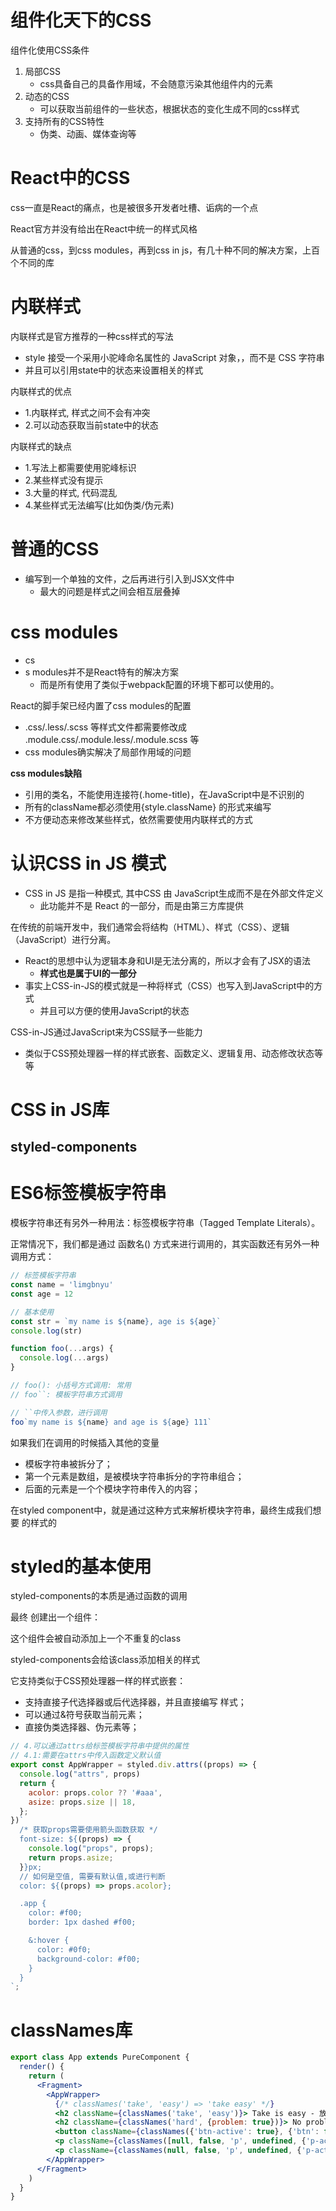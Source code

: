 # 组件化天下的CSS

组件化使用CSS条件

1. 局部CSS
   - css具备自己的具备作用域，不会随意污染其他组件内的元素
2. 动态的CSS
   - 可以获取当前组件的一些状态，根据状态的变化生成不同的css样式
3. 支持所有的CSS特性
   - 伪类、动画、媒体查询等





# React中的CSS

css一直是React的痛点，也是被很多开发者吐槽、诟病的一个点

React官方并没有给出在React中统一的样式风格

从普通的css，到css modules，再到css in js，有几十种不同的解决方案，上百个不同的库





# 内联样式

内联样式是官方推荐的一种css样式的写法

- style 接受一个采用小驼峰命名属性的 JavaScript 对象，，而不是 CSS 字符串
- 并且可以引用state中的状态来设置相关的样式

内联样式的优点

- 1.内联样式, 样式之间不会有冲突
- 2.可以动态获取当前state中的状态

内联样式的缺点

- 1.写法上都需要使用驼峰标识
- 2.某些样式没有提示 
- 3.大量的样式, 代码混乱 
- 4.某些样式无法编写(比如伪类/伪元素)



# 普通的CSS

- 编写到一个单独的文件，之后再进行引入到JSX文件中
  - 最大的问题是样式之间会相互层叠掉



# css modules

- cs
- s modules并不是React特有的解决方案
  - 而是所有使用了类似于webpack配置的环境下都可以使用的。

React的脚手架已经内置了css modules的配置

- .css/.less/.scss 等样式文件都需要修改成 .module.css/.module.less/.module.scss 等
- css modules确实解决了局部作用域的问题

**css modules缺陷**

- 引用的类名，不能使用连接符(.home-title)，在JavaScript中是不识别的
- 所有的className都必须使用{style.className} 的形式来编写
- 不方便动态来修改某些样式，依然需要使用内联样式的方式



# 认识CSS in JS 模式

- CSS in JS 是指一种模式, 其中CSS 由 JavaScript生成而不是在外部文件定义
  - 此功能并不是 React 的一部分，而是由第三方库提供

在传统的前端开发中，我们通常会将结构（HTML）、样式（CSS）、逻辑（JavaScript）进行分离。

- React的思想中认为逻辑本身和UI是无法分离的，所以才会有了JSX的语法
  - **样式也是属于UI的一部分**
- 事实上CSS-in-JS的模式就是一种将样式（CSS）也写入到JavaScript中的方式
  - 并且可以方便的使用JavaScript的状态

CSS-in-JS通过JavaScript来为CSS赋予一些能力

- 类似于CSS预处理器一样的样式嵌套、函数定义、逻辑复用、动态修改状态等等



# CSS in JS库

## styled-components

# ES6标签模板字符串

模板字符串还有另外一种用法：标签模板字符串（Tagged Template Literals）。

正常情况下，我们都是通过 函数名() 方式来进行调用的，其实函数还有另外一种 调用方式：

```js
// 标签模板字符串
const name = 'limgbnyu'
const age = 12

// 基本使用
const str = `my name is ${name}, age is ${age}`
console.log(str)

function foo(...args) {
  console.log(...args)
}

// foo(): 小括号方式调用: 常用
// foo``: 模板字符串方式调用

// ``中传入参数，进行调用
foo`my name is ${name} and age is ${age} 111`

```



如果我们在调用的时候插入其他的变量

- 模板字符串被拆分了； 
- 第一个元素是数组，是被模块字符串拆分的字符串组合； 
- 后面的元素是一个个模块字符串传入的内容； 

在styled component中，就是通过这种方式来解析模块字符串，最终生成我们想要 的样式的







# styled的基本使用

styled-components的本质是通过函数的调用

最终 创建出一个组件：

 这个组件会被自动添加上一个不重复的class

styled-components会给该class添加相关的样式

它支持类似于CSS预处理器一样的样式嵌套： 

- 支持直接子代选择器或后代选择器，并且直接编写 样式； 
- 可以通过&符号获取当前元素； 
- 直接伪类选择器、伪元素等；

```js
// 4.可以通过attrs给标签模板字符串中提供的属性 
// 4.1:需要在attrs中传入函数定义默认值
export const AppWrapper = styled.div.attrs((props) => {
  console.log("attrs", props)
  return {
    acolor: props.color ?? '#aaa',
    asize: props.size || 18,
  };
})`
  /* 获取props需要使用箭头函数获取 */
  font-size: ${(props) => {
    console.log("props", props);
    return props.asize;
  }}px;
  // 如何是空值, 需要有默认值,或进行判断
  color: ${(props) => props.acolor};

  .app {
    color: #f00;
    border: 1px dashed #f00;

    &:hover {
      color: #0f0;
      background-color: #f00;
    }
  }
`;
```







# classNames库

```jsx
export class App extends PureComponent {
  render() {
    return (
      <Fragment>
        <AppWrapper>
          {/* classNames('take', 'easy') => 'take easy' */}
          <h2 className={classNames('take', 'easy')}> Take is easy - 放轻松 </h2>
          <h2 className={classNames('hard', {problem: true})}> No problem </h2>
          <button className={classNames({'btn-active': true}, {'btn': false})}>按钮</button>
          <p className={classNames([null, false, 'p', undefined, {'p-active': 0}, {"kkkk": undefined, 'kkkk-active': null, 'kkkk-a': '', key: '1222', ooo: true}])}>Hang in there - 坚持下去</p>
          <p className={classNames(null, false, 'p', undefined, {'p-active': 0}, {"kkkk": undefined, 'kkkk-active': null, 'kkkk-a': '', key: '1222', ooo: true})}>Hang in there - 坚持下去</p>
        </AppWrapper>
      </Fragment>
    )
  }
}
```

